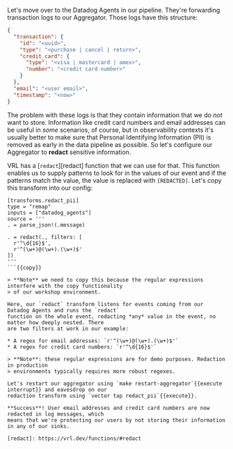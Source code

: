 Let's move over to the Datadog Agents in our pipeline. They're forwarding transaction logs to our
Aggregator. Those logs have this structure:

```json
{
  "transaction": {
    "id": "<uuid>",
    "type": "<purchase | cancel | return>",
    "credit_card": {
      "type": "<visa | mastercard | amex>",
      "number": "<credit card number>"
    }
  },
  "email": "<user email>",
  "timestamp": "<now>"
}
```

The problem with these logs is that they contain information that we do *not* want to store.
Information like credit card numbers and email addresses can be useful in *some* scenarios, of
course, but in observability contexts it's usually better to make sure that Personal Identifying
Information (PII) is removed as early in the data pipeline as possible. So let's configure our
Aggregator to **redact** sensitive information.

VRL has a [`redact`][redact] function that we can use for that. This function enables us to
supply patterns to look for in the values of our event and if the patterns match the value, the
value is replaced with `[REDACTED]`. Let's copy this transform into our config:

```
[transforms.redact_pii]
type = "remap"
inputs = ["datadog_agents"]
source = '''
. = parse_json!(.message)

. = redact(., filters: [
  r'^\d{16}$',
  r'^(\w+)@(\w+).(\w+)$'
])
'''
```{{copy}}

> **Note** we need to copy this because the regular expressions interfere with the copy functionality
> of our workshop environment.

Here, our `redact` transform listens for events coming from our Datadog Agents and runs the `redact`
function on the whole event, redacting *any* value in the event, no matter how deeply nested. There
are two filters at work in our example:

* A regex for email addresses: `r'^(\w+)@(\w+).(\w+)$'`
* A regex for credit card numbers: `r'^\d{16}$'`

> **Note**: these regular expressions are for demo purposes. Redaction in production
> environments typically requires more robust regexes.

Let's restart our aggregator using `make restart-aggregator`{{execute interrupt}} and eavesdrop on our
redaction transform using `vector tap redact_pii`{{execute}}.

**Success**! User email addresses and credit card numbers are now redacted in log messages, which
means that we're protecting our users by not storing their information in any of our sinks.

[redact]: https://vrl.dev/functions/#redact